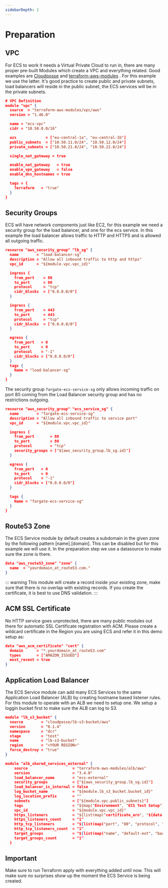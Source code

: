```yaml
---
sidebarDepth: 2
---
```


# Preparation

## VPC

For ECS to work it needs a Virtual Private Cloud to run in, there are many proper pre-built Modules which create a VPC and everything related.
Good examples are [Cloudposse](https://github.com/cloudposse/terraform-aws-vpc) and [terraform-aws-modules](https://github.com/terraform-aws-modules/terraform-aws-vpc) . For this example we use the latter. It's good practice to create public and private subnets, load balancers will reside in the public subnet, the ECS services will be in the private subnets.

```json
# VPC Definition
module "vpc" {
  source  = "terraform-aws-modules/vpc/aws"
  version = "1.46.0"

  name = "ecs-vpc"
  cidr = "10.50.0.0/16"

  azs             = ["eu-central-1a", "eu-central-1b"]
  public_subnets  = ["10.50.11.0/24", "10.50.12.0/24"]
  private_subnets = ["10.50.21.0/24", "10.50.22.0/24"]

  single_nat_gateway = true

  enable_nat_gateway   = true
  enable_vpn_gateway   = false
  enable_dns_hostnames = true

  tags = {
    Terraform   = "true"
  }
}
```

## Security Groups

ECS will have network components just like EC2, for this example we need a security group for the load balancer, and one for the ecs service. In this example the load balancer allows traffic to HTTP and HTTPS and is allowed all outgoing traffic.

```json
resource "aws_security_group" "lb_sg" {
  name        = "load-balancer-sg"
  description = "Allow all inbound traffic to http and https"
  vpc_id      = "${module.vpc.vpc_id}"

  ingress {
    from_port    = 80
    to_port      = 80
    protocol     = "tcp"
    cidr_blocks  = ["0.0.0.0/0"]
  }

  ingress {
    from_port    = 443
    to_port      = 443
    protocol     = "tcp"
    cidr_blocks  = ["0.0.0.0/0"]
  }

  egress {
    from_port   = 0
    to_port     = 0
    protocol    = "-1"
    cidr_blocks = ["0.0.0.0/0"]
  }
  tags {
    Name = "load-balancer-sg"
  }
}
```

The security group `fargate-ecs-service-sg` only allows incoming traffic on port 80 coming from the Load Balancer security group and has no restrictions outgoing.

```json
resource "aws_security_group" "ecs_service_sg" {
  name        = "fargate-ecs-service-sg"
  description = "Allow all inbound traffic to service port"
  vpc_id      = "${module.vpc.vpc_id}"

  ingress {
    from_port       = 80
    to_port         = 80
    protocol        = "tcp"
    security_groups = ["${aws_security_group.lb_sg.id}"]
  }

  egress {
    from_port   = 0
    to_port     = 0
    protocol    = "-1"
    cidr_blocks = ["0.0.0.0/0"]
  }

  tags {
    Name = "fargate-ecs-service-sg"
  }
}
```

## Route53 Zone

The ECS Service module by default creates a subdomain in the given zone by the following pattern [name].[domain]. This can be disabled but for this example we will use it. In the preparation step we use a datasource to make sure the zone is there.

```json
data "aws_route53_zone" "zone" {
  name  = "yourdomain_at_route53.com."
}
```

::: warning
This module will create a record inside your existing zone, make sure that there is no overlap with existing records. If you create the certificate, it is best to use DNS validation.
:::


## ACM SSL Certificate
No HTTP service goes unprotected, there are many public modules out there for automatic SSL Certificate registration with ACM. Please create a wildcard certificate in the Region you are using ECS and refer it in this demo setup as:  

```json
data "aws_acm_certificate" "cert" {
  domain      = "*.yourdomain_at_route53.com"
  types       = ["AMAZON_ISSUED"]
  most_recent = true
}
```


## Application Load Balancer

The ECS Service module can add many ECS Services to the same Application Load Balancer (ALB) by creating hostname based listener rules. For this module to operate with an ALB we need to setup one. We setup a loggin bucket first to make sure the ALB can log to S3.


```json
module "lb_s3_bucket" {
  source        = "cloudposse/lb-s3-bucket/aws"
  version       = "0.1.4"
  namespace     = "dcr"
  stage         = "test"
  name          = "lb-s3-bucket"
  region        = "<YOUR REGION>"
  force_destroy = "true"
}

module "alb_shared_services_external" {
    source                    = "terraform-aws-modules/alb/aws"
    version                   = "3.4.0"
    load_balancer_name        = "ecs-external"
    security_groups           = ["${aws_security_group.lb_sg.id}"]
    load_balancer_is_internal = false
    log_bucket_name           = "${module.lb_s3_bucket.bucket_id}"
    log_location_prefix       = ""
    subnets                   = ["${module.vpc.public_subnets}"]
    tags                      = "${map("Environment", "ECS Test Setup")}"
    vpc_id                    = "${module.vpc.vpc_id}"
    https_listeners           = "${list(map("certificate_arn", "${data.aws_acm_certificate.cert.arn}", "port", 443))}"
    https_listeners_count     = "1"
    http_tcp_listeners        = "${list(map("port", "80", "protocol", "HTTP"))}"
    http_tcp_listeners_count  = "1"
    target_groups             = "${list(map("name", "default-ext", "backend_protocol", "HTTP", "backend_port", "80"))}"
    target_groups_count       = "1"
  }

```

## Important

Make sure to run Terraform apply with everything added until now. This will make sure no surprises show up the moment the ECS Service is being created.
